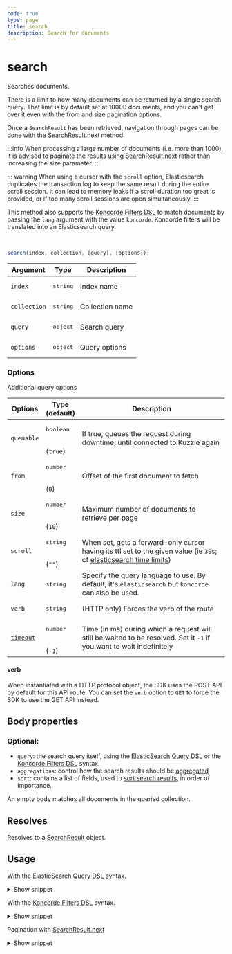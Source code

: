 ```yaml
---
code: true
type: page
title: search
description: Search for documents
---
```


# search

Searches documents.

There is a limit to how many documents can be returned by a single search query.
That limit is by default set at 10000 documents, and you can't get over it even with the from and size pagination options.

Once a `SearchResult` has been retrieved, navigation through pages can be done with the [SearchResult.next](/sdk/js/7/core-classes/search-result/next) method.

:::info
When processing a large number of documents (i.e. more than 1000), it is advised to paginate the results using [SearchResult.next](/sdk/js/7/core-classes/search-result/next) rather than increasing the size parameter.
:::

::: warning
When using a cursor with the `scroll` option, Elasticsearch duplicates the transaction log to keep the same result during the entire scroll session.
It can lead to memory leaks if a scroll duration too great is provided, or if too many scroll sessions are open simultaneously.
:::

<SinceBadge version="7.4.8"/>

This method also supports the [Koncorde Filters DSL](/core/2/api/koncorde-filters-syntax) to match documents by passing the `lang` argument with the value `koncorde`.
Koncorde filters will be translated into an Elasticsearch query.

<br/>

```js
search(index, collection, [query], [options]);
```

| Argument     | Type              | Description     |
| ------------ | ----------------- | --------------- |
| `index`      | <pre>string</pre> | Index name      |
| `collection` | <pre>string</pre> | Collection name |
| `query`      | <pre>object</pre> | Search query    |
| `options`    | <pre>object</pre> | Query options   |

### Options

Additional query options

| Options    | Type<br/>(default)              | Description                                                                                                                                                                                                       |
| ---------- | ------------------------------- | ----------------------------------------------------------------------------------------------------------------------------------------------------------------------------------------------------------------- |
| `queuable` | <pre>boolean</pre><br/>(`true`) | If true, queues the request during downtime, until connected to Kuzzle again                                                                                                                                      |
| `from`     | <pre>number</pre><br/>(`0`)     | Offset of the first document to fetch                                                                                                                                                                             |
| `size`     | <pre>number</pre><br/>(`10`)    | Maximum number of documents to retrieve per page                                                                                                                                                                  |
| `scroll`   | <pre>string</pre><br/>(`""`)    | When set, gets a forward-only cursor having its ttl set to the given value (ie `30s`; cf [elasticsearch time limits](https://www.elastic.co/guide/en/elasticsearch/reference/7.3/common-options.html#time-units)) |
| `lang`     | <pre>string</pre>               | Specify the query language to use. By default, it's `elasticsearch` but `koncorde` can also be used. <SinceBadge version="7.4.8"/>                                                                                |
| `verb`     | <pre>string</pre>               | (HTTP only) Forces the verb of the route                                                                                                                                                                          |
| [`timeout`](/sdk/7/core-classes/kuzzle/query#timeout)  | <pre>number</pre><br/>(`-1`)    | Time (in ms) during which a request will still be waited to be resolved. Set it `-1` if you want to wait indefinitely                                                                                             |

#### verb

When instantiated with a HTTP protocol object, the SDK uses the POST API by default for this API route.
You can set the `verb` option to `GET` to force the SDK to use the GET API instead.

## Body properties

### Optional:

- `query`: the search query itself, using the [ElasticSearch Query DSL](https://www.elastic.co/guide/en/elasticsearch/reference/7.3/query-dsl.html) or the [Koncorde Filters DSL](/core/2/api/koncorde-filters-syntax) syntax.
- `aggregations`: control how the search results should be [aggregated](https://www.elastic.co/guide/en/elasticsearch/reference/7.3/search-aggregations.html)
- `sort`: contains a list of fields, used to [sort search results](https://www.elastic.co/guide/en/elasticsearch/reference/7.3/search-request-sort.html), in order of importance.

An empty body matches all documents in the queried collection.

## Resolves

Resolves to a [SearchResult](/sdk/js/7/core-classes/search-result/properties) object.

## Usage

With the [ElasticSearch Query DSL](https://www.elastic.co/guide/en/elasticsearch/reference/7.4/query-dsl.html) syntax.

<details><summary>Show snippet</summary>

<<< ./snippets/search-es.js

</details>

With the [Koncorde Filters DSL](/core/2/api/koncorde-filters-syntax) syntax.

<details><summary>Show snippet</summary>

<<< ./snippets/search-koncorde.js

</details>

Pagination with [SearchResult.next](/sdk/js/7/core-classes/search-result/next)

<details><summary>Show snippet</summary>

```js
let result = await sdk.document.search('nyc-open-data', 'yellow-taxi', {}, { scroll: '2s' });

while (result) {
  // process result.hits here

  result = await result.next();
}
```

</details>
